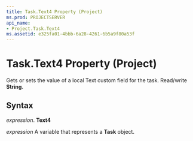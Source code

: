```yaml
---
title: Task.Text4 Property (Project)
ms.prod: PROJECTSERVER
api_name:
- Project.Task.Text4
ms.assetid: e325fa01-4bbb-6a28-4261-6b5a9f80a53f
---
```



# Task.Text4 Property (Project)

Gets or sets the value of a local Text custom field for the task. Read/write  **String**.


## Syntax

 _expression_. **Text4**

 _expression_ A variable that represents a **Task** object.


